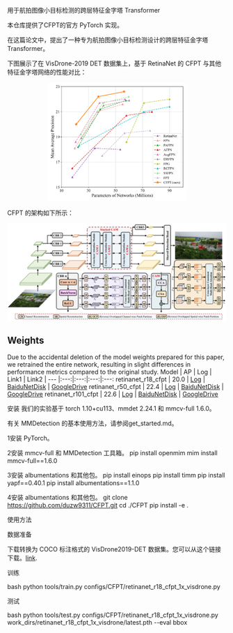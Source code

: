 用于航拍图像小目标检测的跨层特征金字塔 Transformer

本仓库提供了CFPT的官方 PyTorch 实现。

在这篇论文中，提出了一种专为航拍图像小目标检测设计的跨层特征金字塔 Transformer。

下图展示了在 VisDrone-2019 DET 数据集上，基于 RetinaNet 的 CFPT 与其他特征金字塔网络的性能对比：
<p align="center">
<img src="resources/performance.png" width=63% height=63%
class="center">
</p>

CFPT 的架构如下所示：

<p align="center">
<img src="resources/architecture.png"
class="center">
</p>

## Weights
Due to the accidental deletion of the model weights prepared for this paper, we retrained the entire network, resulting in slight differences in performance metrics compared to the original study.
Model | AP | Log | Link1 | Link2 |
--- |:---:|:---:|:---:|:---:
retinanet_r18_cfpt             | 20.0  | [Log](https://github.com/duzw9311/CFPT/blob/main/resources/retinanet_r18_cfpt.log) | [BaiduNetDisk](https://pan.baidu.com/s/1TkfGcwrp-27nMSXMFas27w?pwd=ael1) | [GoogleDrive](https://drive.google.com/file/d/1toxJzG18I4mCW_CwhG3NQ0uoquhJB6Pg/view?usp=drive_link)
retinanet_r50_cfpt              | 22.4 | [Log](https://github.com/duzw9311/CFPT/blob/main/resources/retinanet_r50_cfpt.log) | [BaiduNetDisk](https://pan.baidu.com/s/1oNGWQdcdUqaxwplltYydag?pwd=08nv) | [GoogleDrive](https://drive.google.com/file/d/13yp1FYhMf63ZiAzC-ulO1FMl5cImJmDS/view?usp=drive_link)
retinanet_r101_cfpt             | 22.6 | [Log](https://github.com/duzw9311/CFPT/blob/main/resources/retinanet_r101_cfpt.log) | [BaiduNetDisk](https://pan.baidu.com/s/1jWf3vYDW253y7eIqJ1AUYg?pwd=7n7p) | [GoogleDrive](https://drive.google.com/file/d/15MC5C7jOUjgr1DMHGmUpvs7xjvWMR6-J/view?usp=drive_link)

安装
我们的实验基于 torch 1.10+cu113、mmdet 2.24.1 和 mmcv-full 1.6.0。

有关 MMDetection 的基本使用方法，请参阅get_started.md。

1安装 PyTorch。

2安装 mmcv-full 和 MMDetection 工具箱。
pip install openmim
mim install mmcv-full==1.6.0

3安装 albumentations 和其他包。
pip install einops
pip install timm
pip install yapf==0.40.1
pip install albumentations==1.1.0

4安装 albumentations 和其他包。
git clone https://github.com/duzw9311/CFPT.git
cd ./CFPT
pip install -e .

使用方法

数据准备

下载转换为 COCO 标注格式的 VisDrone2019-DET 数据集。您可以从这个链接下载。[link](https://pan.baidu.com/s/1H_MtU-eSGI5jUJE-EcLynQ?pwd=2e3t).

训练

bash
python tools/train.py configs/CFPT/retinanet_r18_cfpt_1x_visdrone.py 

测试

bash
python tools/test.py configs/CFPT/retinanet_r18_cfpt_1x_visdrone.py work_dirs/retinanet_r18_cfpt_1x_visdrone/latest.pth --eval bbox
